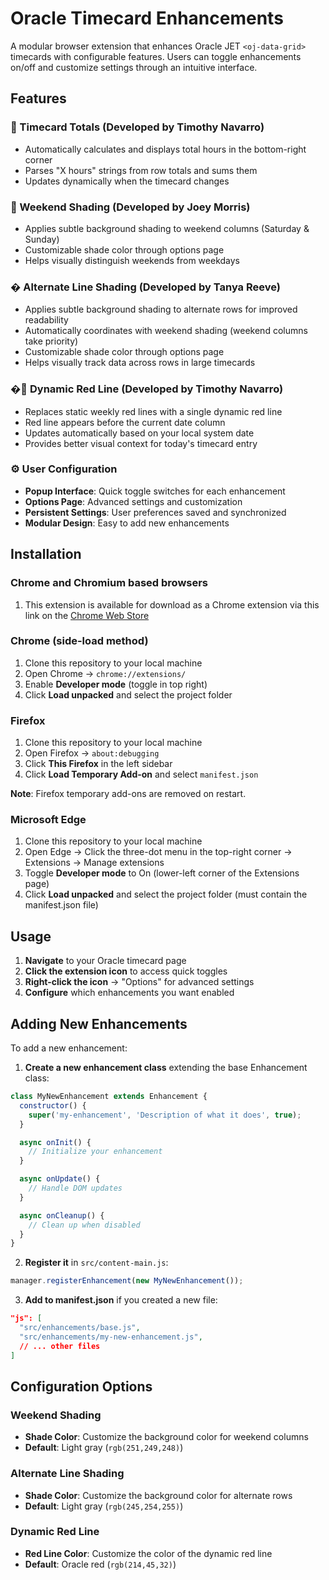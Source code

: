 # Oracle Timecard Enhancements

A modular browser extension that enhances Oracle JET `<oj-data-grid>` timecards with configurable features. Users can toggle enhancements on/off and customize settings through an intuitive interface.

## Features

### 🧮 Timecard Totals (Developed by Timothy Navarro)
- Automatically calculates and displays total hours in the bottom-right corner
- Parses "X hours" strings from row totals and sums them
- Updates dynamically when the timecard changes

### 🎨 Weekend Shading (Developed by Joey Morris)
- Applies subtle background shading to weekend columns (Saturday & Sunday)
- Customizable shade color through options page
- Helps visually distinguish weekends from weekdays

### � Alternate Line Shading (Developed by Tanya Reeve)
- Applies subtle background shading to alternate rows for improved readability
- Automatically coordinates with weekend shading (weekend columns take priority)
- Customizable shade color through options page
- Helps visually track data across rows in large timecards

### �📍 Dynamic Red Line (Developed by Timothy Navarro)
- Replaces static weekly red lines with a single dynamic red line
- Red line appears before the current date column
- Updates automatically based on your local system date
- Provides better visual context for today's timecard entry

### ⚙️ User Configuration
- **Popup Interface**: Quick toggle switches for each enhancement
- **Options Page**: Advanced settings and customization
- **Persistent Settings**: User preferences saved and synchronized
- **Modular Design**: Easy to add new enhancements

## Installation

### Chrome and Chromium based browsers
1. This extension is available for download as a Chrome extension via this link on the [Chrome Web Store](https://chromewebstore.google.com/detail/oracle-timecard-enhanceme/ihljhabfbpnoifdhmikabpcajbmpifbb?authuser=0&hl=en)

### Chrome (side-load method)
1. Clone this repository to your local machine
2. Open Chrome → `chrome://extensions/`
3. Enable **Developer mode** (toggle in top right)
4. Click **Load unpacked** and select the project folder

### Firefox
1. Clone this repository to your local machine
2. Open Firefox → `about:debugging`
3. Click **This Firefox** in the left sidebar
4. Click **Load Temporary Add-on** and select `manifest.json`

**Note**: Firefox temporary add-ons are removed on restart.

### Microsoft Edge
1. Clone this repository to your local machine
2. Open Edge → Click the three-dot menu in the top-right corner → Extensions → Manage extensions
3. Toggle **Developer mode** to On (lower-left corner of the Extensions page)
4. Click **Load unpacked** and select the project folder (must contain the manifest.json file)

## Usage

1. **Navigate** to your Oracle timecard page
2. **Click the extension icon** to access quick toggles
3. **Right-click the icon** → "Options" for advanced settings
4. **Configure** which enhancements you want enabled

## Adding New Enhancements

To add a new enhancement:

1. **Create a new enhancement class** extending the base Enhancement class:
```javascript
class MyNewEnhancement extends Enhancement {
  constructor() {
    super('my-enhancement', 'Description of what it does', true);
  }

  async onInit() {
    // Initialize your enhancement
  }

  async onUpdate() {
    // Handle DOM updates
  }

  async onCleanup() {
    // Clean up when disabled
  }
}
```

2. **Register it** in `src/content-main.js`:
```javascript
manager.registerEnhancement(new MyNewEnhancement());
```

3. **Add to manifest.json** if you created a new file:
```json
"js": [
  "src/enhancements/base.js",
  "src/enhancements/my-new-enhancement.js",
  // ... other files
]
```

## Configuration Options

### Weekend Shading
- **Shade Color**: Customize the background color for weekend columns
- **Default**: Light gray (`rgb(251,249,248)`)

### Alternate Line Shading
- **Shade Color**: Customize the background color for alternate rows
- **Default**: Light gray (`rgb(245,254,255)`)

### Dynamic Red Line
- **Red Line Color**: Customize the color of the dynamic red line
- **Default**: Oracle red (`rgb(214,45,32)`)


